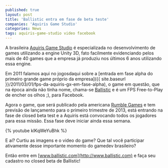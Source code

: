 ```yaml
---
published: true
layout: post
title: 'Ballistic entra em fase de beta teste'
companies: 'Aquiris Game Studio'
categories: News
tags: aquiris-game-studio video facebook
---
```

 A brasileira [Aquiris Game Studio](http://www.facebook.com/aquiris) &#233; especializada no desenvolvimento de games utilizando a engine Unity 3D, fato facilmente evidenciando pelos mais de 40 games que a empresa j&#225; produziu nos &#250;ltimos 6 anos utilizando essa engine.
 
Em 2011 falamos aqui no jogosdaqui sobre a [entrada em fase alpha do primeiro grande game pr&#243;prio da empresa]({{ site.baseurl }}/2011/03/01/fps-da-aquiris-gx-em-fase-alpha), o game em quest&#227;o, que na &#233;poca ainda n&#227;o tinha nome, chama-se [Ballistic](http://www.ballistic.com") e &#233; um FPS Free-to-Play de encher os olhos ;), para Facebook.
 
Agora o game, que ser&#225; publicado pela americana [Rumble Games](http://www.rumblegames.com) e tem previs&#227;o de lan&#231;amento para o primeiro trimestre de 2013, est&#225; entrando na fase de closed beta test e a Aquiris est&#225; convocando todos os jogadores para essa miss&#227;o. Essa fase deve iniciar ainda essa semana.
 
{% youtube klKqWeYuBhk %}
 
E a&#237;? Curtiu as imagens e o video do game? Que tal voc&#234; participar ativamente desse importante momento do gamedev brasileiro?
 
Ent&#227;o entre em [www.ballistic.com](http://www.ballistic.com) e fa&#231;a seu cadastro no closed beta de Ballistic!
 
